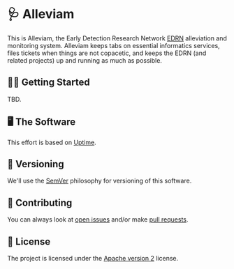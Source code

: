 # 🩺 Alleviam

This is Alleviam, the Early Detection Research Network [EDRN](https://edrn.nci.nih.gov/) alleviation and monitoring system. Alleviam keeps tabs on essential informatics services, files tickets when things are not copacetic, and keeps the EDRN (and related projects) up and running as much as possible.


## 🏃‍♀️ Getting Started

TBD.


## 🖥 The Software

This effort is based on [Uptime](https://upptime.js.org/).


## 🔢 Versioning

We'll use the [SemVer](https://semver.org/) philosophy for versioning of this software.


## 👥 Contributing

You can always look at [open issues](https://github.com/EDRN/alleviam/issues) and/or make [pull requests](https://github.com/EDRN/alleviam/pulls).


## 📃 License

The project is licensed under the [Apache version 2](LICENSE.md) license.
